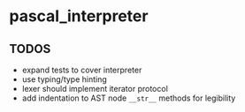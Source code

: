 # pascal_interpreter

## TODOS
* expand tests to cover interpreter
* use typing/type hinting
* lexer should implement iterator protocol
* add indentation to AST node `__str__` methods for legibility
